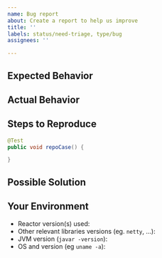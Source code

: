 ```yaml
---
name: Bug report
about: Create a report to help us improve
title: ''
labels: status/need-triage, type/bug
assignees: ''

---
```


<!--- Provide a general summary of the issue in the Title above -->

<!--- /!\ Make sure to follow the Contribution Guidelines and notably for security issues:
https://github.com/reactor/reactor-netty/blob/master/CONTRIBUTING.md
https://tanzu.vmware.com/security
-->
<!--- /!\ Questions should be asked on [Gitter](https://gitter.im/reactor/reactor-netty) or [StackOverflow](https://stackoverflow.com/questions/tagged/reactor-netty). -->

## Expected Behavior
<!--- Tell us what you think should happen. -->

## Actual Behavior
<!--- Tell us what happens instead of the expected behavior. -->

## Steps to Reproduce
<!--- Provide a link to a live example, or an unambiguous set of steps to
reproduce this bug, eg. a unit test. Include code to reproduce, if relevant.
https://stackoverflow.com/help/minimal-reproducible-example -->

```java
@Test
public void repoCase() {

}
```

## Possible Solution
<!--- Not obligatory, but you can suggest a fix/reason for the bug. -->

## Your Environment
<!--- Include as many relevant details about the environment you experienced the bug in. -->
<!--- Especially, always include the version(s) of Reactor library/libraries you used! -->

* Reactor version(s) used:
* Other relevant libraries versions (eg. `netty`, ...):
* JVM version (`javar -version`):
* OS and version (eg `uname -a`):
